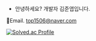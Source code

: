 - 안녕하세요? 개발자 김준엽입니다.

📧Email. top1506@naver.com
<!---
JunYupK/JunYupK is a ✨ special ✨ repository because its `README.md` (this file) appears on your GitHub profile.
You can click the Preview link to take a look at your changes.
--->
[![Solved.ac Profile](http://mazassumnida.wtf/api/generate_badge?boj=top1506)](https://solved.ac/top1506)
<br>


